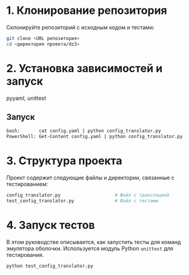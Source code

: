 # 1. Клонирование репозитория

Склонируйте репозиторий с исходным кодом и тестами:

```bash
git clone <URL репозитория>
cd <директория проекта/dz3>
```

# 2. Установка зависимостей и запуск
pyyaml, unittest

## Запуск
```bash
bash:       cat config.yaml | python config_translator.py
PowerShell: Get-Content config.yaml | python config_translator.py
```

# 3. Структура проекта
Проект содержит следующие файлы и директории, связанные с тестированием:
```bash
config_translator.py                    # Файл с трансляцией
test_config_translator.py               # Файл с тестами
```

# 4. Запуск тестов
В этом руководстве описывается, как запустить тесты для команд эмулятора оболочки. Используется модуль Python `unittest` для тестирования.
```bash
python test_config_translator.py
```
